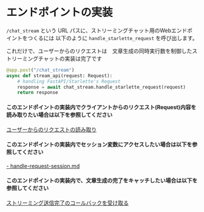 # エンドポイントの実装

`/chat_stream` という URL パスに、ストリーミングチャット用のWebエンドポイントをつくるには
以下のように `handle_starlette_request` を呼び出します。

これだけで、ユーザーからのリクエストは　文章生成の同時実行数を制御したストリーミングチャットの実装は完了です
 
```python
@app.post("/chat_stream")
async def stream_api(request: Request):
    # handling FastAPI/Starlette's Request
    response = await chat_stream.handle_starlette_request(request)
    return response
```

#### このエンドポイントの実装内でクライアントからのリクエスト(Request)内容を読み取りたい場合は以下を参照してください

[ユーザーからのリクエストの読み取り](handle-request-intercept.md)

#### このエンドポイントの実装内でセッション変数にアクセスしたい場合は以下を参照してください
[ - handle-request-session.md](handle-request-session.md)


#### このエンドポイントの実装内で、文章生成の完了をキャッチしたい場合は以下を参照してください
[ストリーミング送信完了のコールバックを受け取る](handle-request-finish-callback.md)
  
